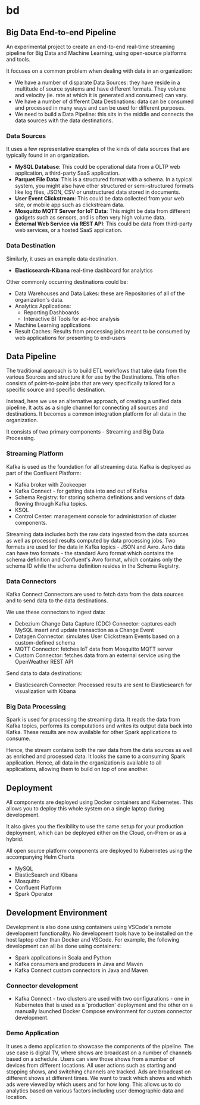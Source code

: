 # bd
## Big Data End-to-end Pipeline

An experimental project to create an end-to-end real-time streaming pipeline for Big Data and Machine Learning, using open-source platforms and tools.

It focuses on a common problem when dealing with data in an organization:
- We have a number of disparate Data Sources: they have reside in a multitude of source systems and have different formats. They volume and velocity (ie. rate at which it is generated and consumed) can vary.
- We have a number of different Data Destinations: data can be consumed and processed in many ways and can be used for different purposes.
- We need to build a Data Pipeline: this sits in the middle and connects the data sources with the data destinations.

### Data Sources
It uses a few representative examples of the kinds of data sources that are typically found in an organization.

- **MySQL Database**: This could be operational data from a OLTP web application, a third-party SaaS application.
- **Parquet File Data**: This is a structured format with a schema. In a typical system, you might also have other structured or semi-structured formats like log files, JSON, CSV or unstructured data stored in documents.
- **User Event Clickstream**: This could be data collected from your web site, or mobile app such as clickstream data.
- **Mosquitto MQTT Server for IoT Data**: This might be data from different gadgets such as sensors, and is often very high volume data.
- **External Web Service via REST API**: This could be data from third-party web services, or a hosted SaaS application.

### Data Destination
Similarly, it uses an example data destination.

- **Elasticsearch-Kibana** real-time dashboard for analytics

Other commonly occurring destinations could be:

- Data Warehouses and Data Lakes: these are Repositories of all of the organization's data.
- Analytics Applications:
  - Reporting Dashboards
  - Interactive BI Tools for ad-hoc analysis
- Machine Learning applications
- Result Caches: Results from processing jobs meant to be consumed by web applications for presenting to end-users

## Data Pipeline
The traditional approach is to build ETL workflows that take data from the various Sources and structure it for use by the Destinations. This often consists of point-to-point jobs that are very specifically tailored for a specific source and specific destination.

Instead, here we use an alternative approach, of creating a unified data pipeline. It acts as a single channel for connecting all sources and destinations. It becomes a common integration platform for all data in the organization.

It consists of two primary components - Streaming and Big Data Processing.

### Streaming Platform
Kafka is used as the foundation for all streaming data. Kafka is deployed as part of the Confluent Platform:
- Kafka broker with Zookeeper
- Kafka Connect - for getting data into and out of Kafka
- Schema Registry: for storing schema definitions and versions of data flowing through Kafka topics.
- KSQL
- Control Center: management console for administration of cluster components.

Streaming data includes both the raw data ingested from the data sources as well as processed results computed by data processing jobs. Two formats are used for the data in Kafka topics - JSON and Avro. Avro data can have two formats - the standard Avro format which contains the schema definition and Confluent's Avro format, which contains only the schema ID while the schema definition resides in the Schema Registry.

### Data Connectors
Kafka Connect Connectors are used to fetch data from the data sources and to send data to the data destinations. 

We use these connectors to ingest data:
- Debezium Change Data Capture (CDC) Connector: captures each MySQL insert and update transaction as a Change Event
- Datagen Connector: simulates User Clickstream Events based on a custom-defined schema
- MQTT Connector: fetches IoT data from Mosquitto MQTT server
- Custom Connector: fetches data from an external service using the OpenWeather REST API

Send data to data destinations:
- Elasticsearch Connector: Processed results are sent to Elasticsearch for visualization with Kibana

### Big Data Processing 
Spark is used for processing the streaming data. It reads the data from Kafka topics, performs its computations and writes its output data back into Kafka. These results are now available for other Spark applications to consume.

Hence, the stream contains both the raw data from the data sources as well as enriched and processed data. It looks the same to a consuming Spark application. Hence, all data in the organization is available to all applications, allowing them to build on top of one another.

## Deployment
All components are deployed using Docker containers and Kubernetes. This allows you to deploy this whole system on a single laptop during development.

It also gives you the flexibility to use the same setup for your production deployment, which can be deployed either on the Cloud, on-Prem or as a hybrid.

All open source platform components are deployed to Kubernetes using the accompanying Helm Charts
- MySQL
- ElasticSearch and Kibana
- Mosquitto
- Confluent Platform
- Spark Operator

## Development Environment
Development is also done using containers using VSCode's remote development functionality. No development tools have to be installed on the host laptop other than Docker and VSCode. For example, the following development can all be done using containers:
- Spark applications in Scala and Python
- Kafka consumers and producers in Java and Maven
- Kafka Connect custom connectors in Java and Maven

### Connector development
- Kafka Connect - two clusters are used with two configurations - one in Kubernetes that is used as a 'production' deployment and the other on a manually launched Docker Compose environment for custom connector development.

### Demo Application
It uses a demo application to showcase the components of the pipeline. The use case is digital TV, where shows are broadcast on a number of channels based on a schedule. Users can view those shows from a number of devices from different locations. All user actions such as starting and stopping shows, and switching channels are tracked. Ads are broadcast on different shows at different times. We want to track which shows and which ads were viewed by which users and for how long. This allows us to do analytics based on various factors including user demographic data and location.
